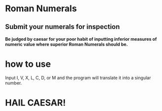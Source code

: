 # Roman Numerals
## Submit your numerals for inspection
#### Be judged by caesar for your poor habit of inputting inferior measures of numeric value where superior Roman Numerals should be.
<!--- NOTE: I do not actually think this, I am not Terry A Davis. -->

# how to use
Input I, V, X, L, C, D, or M and the program will translate it into a singular number.

# HAIL CAESAR!
